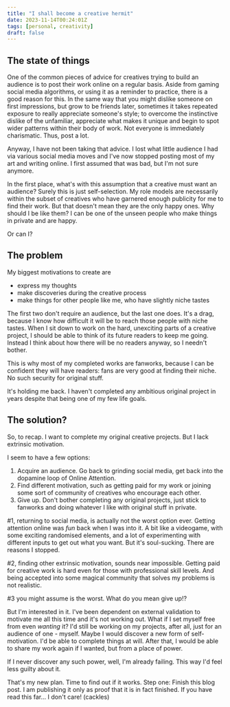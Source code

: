 ```yaml
---
title: "I shall become a creative hermit"
date: 2023-11-14T00:24:01Z
tags: [personal, creativity]
draft: false
---
```


## The state of things

One of the common pieces of advice for creatives trying to build an audience is to post their work online on a regular basis. Aside from gaming social media algorithms, or using it as a reminder to practice, there is a good reason for this. In the same way that you might dislike someone on first impressions, but grow to be friends later, sometimes it takes repeated exposure to really appreciate someone's style; to overcome the instinctive dislike of the unfamiliar, appreciate what makes it unique and begin to spot wider patterns within their body of work. Not everyone is immediately charismatic. Thus, post a lot.

Anyway, I have not been taking that advice. I lost what little audience I had via various social media moves and I've now stopped posting most of my art and writing online. I first assumed that was bad, but I'm not sure anymore.

In the first place, what's with this assumption that a creative must want an audience? Surely this is just self-selection. My role models are necessarily within the subset of creatives who have garnered enough publicity for me to find their work. But that doesn't mean they are the only happy ones. Why should I be like them? I can be one of the unseen people who make things in private and are happy.

Or can I?

## The problem

My biggest motivations to create are

- express my thoughts
- make discoveries during the creative process
- make things for other people like me, who have slightly niche tastes

The first two don't require an audience, but the last one does. It's a drag, because I know how difficult it will be to reach those people with niche tastes. When I sit down to work on the hard, unexciting parts of a creative project, I should be able to think of its future readers to keep me going. Instead I think about how there will be no readers anyway, so I needn't bother.

This is why most of my completed works are fanworks, because I can be confident they will have readers: fans are very good at finding their niche. No such security for original stuff.

It's holding me back. I haven't completed any ambitious original project in years despite that being one of my few life goals.

## The solution?

So, to recap. I want to complete my original creative projects. But I lack extrinsic motivation.

I seem to have a few options:

1. Acquire an audience. Go back to grinding social media, get back into the dopamine loop of Online Attention.
2. Find different motivation, such as getting paid for my work or joining some sort of community of creatives who encourage each other.
3. Give up. Don't bother completing any original projects, just stick to fanworks and doing whatever I like with original stuff in private.

#1, returning to social media, is actually not the worst option ever. Getting attention online was _fun_ back when I was into it. A bit like a videogame, with some exciting randomised elements, and a lot of experimenting with different inputs to get out what you want. But it's soul-sucking. There are reasons I stopped.

#2, finding other extrinsic motivation, sounds near impossible. Getting paid for creative work is hard even for those with professional skill levels. And being accepted into some magical community that solves my problems is not realistic.

#3 you might assume is the worst. What do you mean give up!?

But I'm interested in it. I've been dependent on external validation to motivate me all this time and it's not working out. What if I set myself free from even _wanting_ it? I'd still be working on my projects, after all, just for an audience of one - myself. Maybe I would discover a new form of self-motivation. I'd be able to complete things at will. After that, I would be able to share my work again if I wanted, but from a place of power.

If I never discover any such power, well, I'm already failing. This way I'd feel less guilty about it.

That's my new plan. Time to find out if it works. Step one: Finish this blog post. I am publishing it only as proof that it is in fact finished. If you have read this far... I don't care! (cackles)

